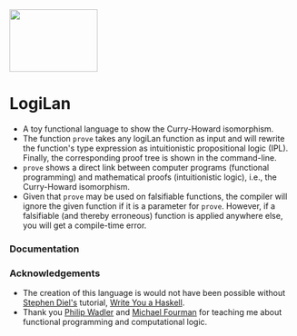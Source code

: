<img src="https://github.com/J0HNN7G/LogiLan/blob/master/doc/Icon.png" width="155" height="110">

# LogiLan
- A toy functional language to show the Curry-Howard isomorphism.
- The function `prove` takes any logiLan function as input and will rewrite the function's type expression as intuitionistic propositional logic (IPL). Finally, the corresponding proof tree is shown in the command-line. 
- `prove` shows a direct link between computer programs (functional programming) and mathematical proofs (intuitionistic logic), i.e., the Curry-Howard isomorphism.
- Given that `prove` may be used on falsifiable functions, the compiler will ignore the given function if it is a parameter for `prove`. However, if a falsifiable (and thereby erroneous) function is applied anywhere else, you will get a compile-time error. 

### Documentation

### Acknowledgements

- The creation of this language is would not have been possible without [Stephen Diel's](https://www.stephendiehl.com/) tutorial, [Write You a Haskell](http://dev.stephendiehl.com/fun/).
- Thank you [Philip Wadler](http://homepages.inf.ed.ac.uk/wadler/) and [Michael Fourman](https://www.inf.ed.ac.uk/people/staff/Michael_Fourman.html) for teaching me about functional programming and computational logic.
